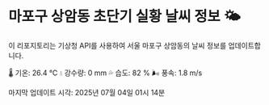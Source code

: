 
# 마포구 상암동 초단기 실황 날씨 정보 🌤️

이 리포지토리는 기상청 API를 사용하여 서울 마포구 상암동의 날씨 정보를 업데이트합니다. 

🌡️ 기온: 26.4 ℃
💧 강수량: 0 mm
💦 습도: 82 %
🌬️ 풍속: 1.8 m/s

마지막 업데이트 시각: 2025년 07월 04일 01시 14분    
